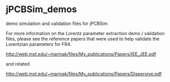 # jPCBSim_demos
demo simulation and validation files for jPCBSim

For more information on the Lorentz parameter extraction demo / validation files, please see
the reference papers that were used to help validate the Lorentzian parameters for FR4.

http://web.mst.edu/~marinak/files/My_publications/Papers/IEE_JEE.pdf

and related

http://web.mst.edu/~marinak/files/My_publications/Papers/Dispersive.pdf
